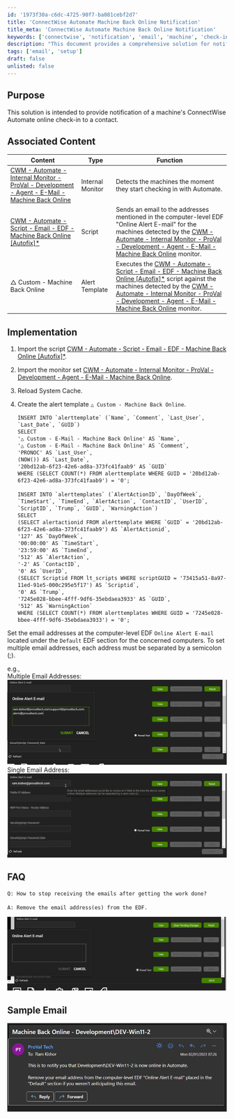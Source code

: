 ```yaml
---
id: '1973f30a-c6dc-4725-90f7-ba081cebf2d7'
title: 'ConnectWise Automate Machine Back Online Notification'
title_meta: 'ConnectWise Automate Machine Back Online Notification'
keywords: ['connectwise', 'notification', 'email', 'machine', 'check-in']
description: "This document provides a comprehensive solution for notifying contacts about a machine's online check-in status in ConnectWise Automate. It includes associated content, implementation steps, and FAQs to ensure effective setup and usage."
tags: ['email', 'setup']
draft: false
unlisted: false
---
```


## Purpose

This solution is intended to provide notification of a machine's ConnectWise Automate online check-in to a contact.

## Associated Content

| Content                                                                                                                                                       | Type              | Function                                                                                                                        |
|---------------------------------------------------------------------------------------------------------------------------------------------------------------|-------------------|---------------------------------------------------------------------------------------------------------------------------------|
| [CWM - Automate - Internal Monitor - ProVal - Development - Agent - E-Mail - Machine Back Online](<../cwa/monitors/Agent - E-Mail - Machine Back Online.md>)           | Internal Monitor   | Detects the machines the moment they start checking in with Automate.                                                          |
| [CWM - Automate - Script - Email - EDF - Machine Back Online [Autofix]*](<../cwa/scripts/Email - EDF - Machine Back Online Autofix.md>)                                   | Script            | Sends an email to the addresses mentioned in the computer-level EDF "Online Alert E-mail" for the machines detected by the [CWM - Automate - Internal Monitor - ProVal - Development - Agent - E-Mail - Machine Back Online](<../cwa/monitors/Agent - E-Mail - Machine Back Online.md>) monitor. |
| △ Custom - Machine Back Online                                                                                                                             | Alert Template    | Executes the [CWM - Automate - Script - Email - EDF - Machine Back Online [Autofix]*](<../cwa/scripts/Email - EDF - Machine Back Online Autofix.md>) script against the machines detected by the [CWM - Automate - Internal Monitor - ProVal - Development - Agent - E-Mail - Machine Back Online](<../cwa/monitors/Agent - E-Mail - Machine Back Online.md>) monitor. |

## Implementation

1. Import the script [CWM - Automate - Script - Email - EDF - Machine Back Online [Autofix]*](<../cwa/scripts/Email - EDF - Machine Back Online Autofix.md>).
2. Import the monitor set [CWM - Automate - Internal Monitor - ProVal - Development - Agent - E-Mail - Machine Back Online](<../cwa/monitors/Agent - E-Mail - Machine Back Online.md>).
3. Reload System Cache.
4. Create the alert template `△ Custom - Machine Back Online`.

   ```
   INSERT INTO `alerttemplate` (`Name`, `Comment`, `Last_User`, `Last_Date`, `GUID`) 
   SELECT 
   '△ Custom - E-Mail - Machine Back Online' AS `Name`, 
   '△ Custom - E-Mail - Machine Back Online' AS `Comment`,
   'PRONOC' AS `Last_User`,
   (NOW()) AS `Last_Date`,
   '20bd12ab-6f23-42e6-ad8a-373fc41faab9' AS `GUID` 
   WHERE (SELECT COUNT(*) FROM alerttemplate WHERE GUID = '20bd12ab-6f23-42e6-ad8a-373fc41faab9') = '0';

   INSERT INTO `alerttemplates` (`AlertActionID`, `DayOfWeek`, `TimeStart`, `TimeEnd`, `AlertAction`, `ContactID`, `UserID`, `ScriptID`, `Trump`, `GUID`, `WarningAction`)
   SELECT 
   (SELECT alertactionid FROM alerttemplate WHERE `GUID` = '20bd12ab-6f23-42e6-ad8a-373fc41faab9') AS `AlertActionid`,
   '127' AS `DayOfWeek`,
   '00:00:00' AS `TimeStart`,
   '23:59:00' AS `TimeEnd`,
   '512' AS `AlertAction`,
   '-2' AS `ContactID`,
   '0' AS `UserID`,
   (SELECT Scriptid FROM lt_scripts WHERE scriptGUID = '73415a51-8a97-11ed-91e5-000c295e5f17') AS `Scriptid`,
   '0' AS `Trump`,
   '7245e028-bbee-4fff-9df6-35ebdaea3933' AS `GUID`,
   '512' AS `WarningAction` 
   WHERE (SELECT COUNT(*) FROM alerttemplates WHERE GUID = '7245e028-bbee-4fff-9df6-35ebdaea3933') = '0';
   ```

Set the email addresses at the computer-level EDF `Online Alert E-mail` located under the `Default` EDF section for the concerned computers. To set multiple email addresses, each address must be separated by a semicolon (;). 

e.g.,  
Multiple Email Addresses:  
![Multiple Email Addresses](../../static/img/Email---Machine-Back-Online/image_1.png)  
Single Email Address:  
![Single Email Address](../../static/img/Email---Machine-Back-Online/image_2.png)  

## FAQ

```
Q: How to stop receiving the emails after getting the work done? 

A: Remove the email address(es) from the EDF.
```
![FAQ Image](../../static/img/Email---Machine-Back-Online/image_3.png)

## Sample Email

![Sample Email](../../static/img/Email---Machine-Back-Online/image_4.png)

